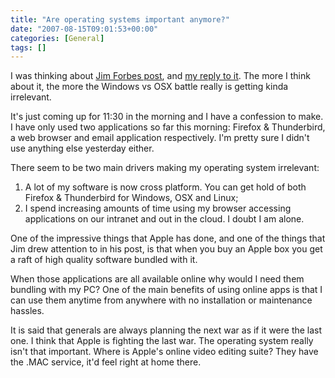 ```yaml
---
title: "Are operating systems important anymore?"
date: "2007-08-15T09:01:53+00:00"
categories: [General]
tags: []
---
```


I was thinking about <a href="http://forbesontech.typepad.com/my_weblog/2007/08/microsoft-wake-.html">Jim Forbes post</a>, and <a href="http://techteapot.com/re-microsoft-wake-up-apple-is-gaining-intellectual-capital-and-market/">my reply to it</a>. The more I think about it, the more the Windows vs OSX battle really is getting kinda irrelevant.

It's just coming up for 11:30 in the morning and I have a confession to make. I have only used two applications so far this morning: Firefox &amp; Thunderbird, a web browser and email application respectively. I'm pretty sure I didn't use anything else yesterday either.

There seem to be two main drivers making my operating system irrelevant:
<ol>
	<li>A lot of my software is now cross platform. You can get hold of both Firefox &amp; Thunderbird for Windows, OSX and Linux;</li>
	<li>I spend increasing amounts of time using my browser accessing applications on our intranet and out in the cloud. I doubt I am alone.</li>
</ol>
One of the impressive things that Apple has done, and one of the things that Jim drew attention to in his post, is that when you buy an Apple box you get a raft of high quality software bundled with it.

When those applications are all available online why would I need them bundling with my PC? One of the main benefits of using online apps is that I can use them anytime from anywhere with no installation or maintenance hassles.

It is said that generals are always planning the next war as if it were the last one. I think that Apple is fighting the last war. The operating system really isn't that important. Where is Apple's online video editing suite? They have the .MAC service, it'd feel right at home there.

